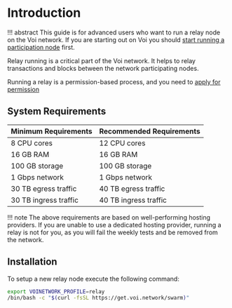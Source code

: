 # Introduction

!!! abstract
    This guide is for advanced users who want to run a relay node on the Voi network.
    If you are starting out on Voi you should [start running a participation node](../../installation/system-requirements/) first.

Relay running is a critical part of the Voi network. It helps to relay transactions and blocks between the network participating nodes.

Running a relay is a permission-based process, and you need to [apply for permission](https://docs.voi.network/node-runners/become-a-relay-runner/)

## System Requirements

| Minimum Requirements  | Recommended Requirements |
|-----------------------|--------------------------|
| 8 CPU cores           | 12 CPU cores             |
| 16 GB RAM             | 16 GB RAM                |
| 100 GB storage        | 100 GB storage           |
| 1 Gbps network        | 1 Gbps network           |
| 30 TB egress traffic  | 40 TB egress traffic     |
| 30 TB ingress traffic | 40 TB ingress traffic    |

!!! note
    The above requirements are based on well-performing hosting providers. If you are unable to use a dedicated hosting
    provider, running a relay is not for you, as you will fail the weekly tests and be removed from the network.

## Installation

To setup a new relay node execute the following command:

```bash
export VOINETWORK_PROFILE=relay
/bin/bash -c "$(curl -fsSL https://get.voi.network/swarm)"
```

